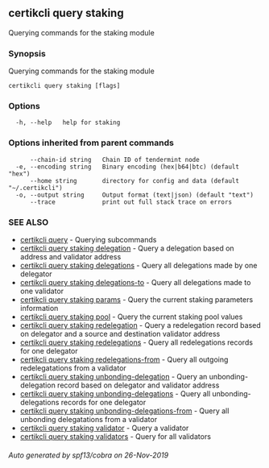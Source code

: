 ## certikcli query staking

Querying commands for the staking module

### Synopsis

Querying commands for the staking module

```
certikcli query staking [flags]
```

### Options

```
  -h, --help   help for staking
```

### Options inherited from parent commands

```
      --chain-id string   Chain ID of tendermint node
  -e, --encoding string   Binary encoding (hex|b64|btc) (default "hex")
      --home string       directory for config and data (default "~/.certikcli")
  -o, --output string     Output format (text|json) (default "text")
      --trace             print out full stack trace on errors
```

### SEE ALSO

* [certikcli query](certikcli_query.md)	 - Querying subcommands
* [certikcli query staking delegation](certikcli_query_staking_delegation.md)	 - Query a delegation based on address and validator address
* [certikcli query staking delegations](certikcli_query_staking_delegations.md)	 - Query all delegations made by one delegator
* [certikcli query staking delegations-to](certikcli_query_staking_delegations-to.md)	 - Query all delegations made to one validator
* [certikcli query staking params](certikcli_query_staking_params.md)	 - Query the current staking parameters information
* [certikcli query staking pool](certikcli_query_staking_pool.md)	 - Query the current staking pool values
* [certikcli query staking redelegation](certikcli_query_staking_redelegation.md)	 - Query a redelegation record based on delegator and a source and destination validator address
* [certikcli query staking redelegations](certikcli_query_staking_redelegations.md)	 - Query all redelegations records for one delegator
* [certikcli query staking redelegations-from](certikcli_query_staking_redelegations-from.md)	 - Query all outgoing redelegatations from a validator
* [certikcli query staking unbonding-delegation](certikcli_query_staking_unbonding-delegation.md)	 - Query an unbonding-delegation record based on delegator and validator address
* [certikcli query staking unbonding-delegations](certikcli_query_staking_unbonding-delegations.md)	 - Query all unbonding-delegations records for one delegator
* [certikcli query staking unbonding-delegations-from](certikcli_query_staking_unbonding-delegations-from.md)	 - Query all unbonding delegatations from a validator
* [certikcli query staking validator](certikcli_query_staking_validator.md)	 - Query a validator
* [certikcli query staking validators](certikcli_query_staking_validators.md)	 - Query for all validators

###### Auto generated by spf13/cobra on 26-Nov-2019
